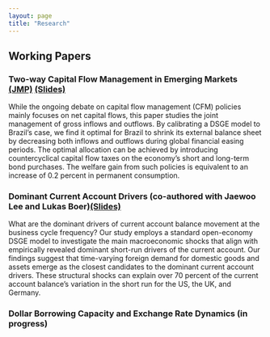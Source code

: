 ```yaml
---
layout: page
title: "Research"
---
```


## Working Papers

### Two-way Capital Flow Management in Emerging Markets [(JMP)](/files/JobMarketPaper.pdf) [(Slides)](/files/Slides_First.pdf)
While the ongoing debate on capital flow management (CFM) policies mainly focuses on net capital flows, this paper studies the joint management of gross inflows and outflows. By calibrating a DSGE model to Brazil’s case, we find it optimal for Brazil to shrink its external balance sheet by decreasing both inflows and outflows during global financial easing periods. The optimal allocation can be achieved by introducing countercyclical capital flow taxes on the economy’s short and long-term bond purchases. The welfare gain from such policies is equivalent to an increase of 0.2 percent in permanent consumption.

### Dominant Current Account Drivers (co-authored with Jaewoo Lee and Lukas Boer)[(Slides)](/files/Slides_Second.pdf)
What are the dominant drivers of current account balance movement at the business cycle frequency? Our study employs a standard open-economy DSGE model to investigate the main macroeconomic shocks that align with empirically revealed dominant short-run drivers of the current account. Our findings suggest that time-varying foreign demand for domestic goods and assets emerge as the closest candidates to the dominant current account drivers. These structural shocks can explain over 70 percent of the current account balance’s variation in the short run for the US, the UK, and Germany.

### Dollar Borrowing Capacity and Exchange Rate Dynamics (in progress)
